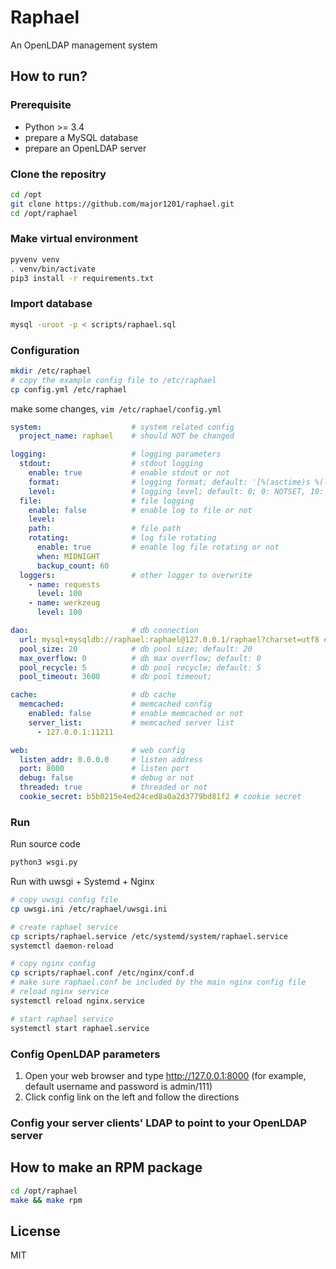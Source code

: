 Raphael
=======

An OpenLDAP management system

## How to run?

### Prerequisite

- Python >= 3.4
- prepare a MySQL database
- prepare an OpenLDAP server

### Clone the repositry

```bash
cd /opt
git clone https://github.com/major1201/raphael.git
cd /opt/raphael
```

### Make virtual environment

```bash
pyvenv venv
. venv/bin/activate
pip3 install -r requirements.txt
```

### Import database

```bash
mysql -uroot -p < scripts/raphael.sql
```

### Configuration

```bash
mkdir /etc/raphael
# copy the example config file to /etc/raphael
cp config.yml /etc/raphael
```

make some changes, `vim /etc/raphael/config.yml`

```yml
system:                    # system related config
  project_name: raphael    # should NOT be changed

logging:                   # logging parameters
  stdout:                  # stdout logging
    enable: true           # enable stdout or not
    format:                # logging format; default: '[%(asctime)s %(levelname)s %(name)s] %(message)s'
    level:                 # logging level; default: 0; 0: NOTSET, 10: DEBUG, 20: INFO, 30: WARNING, 40: ERROR, 50: FATAL/CRITICAL
  file:                    # file logging
    enable: false          # enable log to file or not
    level:
    path:                  # file path
    rotating:              # log file rotating
      enable: true         # enable log file rotating or not
      when: MIDNIGHT
      backup_count: 60
  loggers:                 # other logger to overwrite
    - name: requests
      level: 100
    - name: werkzeug
      level: 100

dao:                       # db connection
  url: mysql+mysqldb://raphael:raphael@127.0.0.1/raphael?charset=utf8 # db connection url
  pool_size: 20            # db pool size; default: 20
  max_overflow: 0          # db max overflow; default: 0
  pool_recycle: 5          # db pool recycle; default: 5
  pool_timeout: 3600       # db pool timeout;

cache:                     # db cache
  memcached:               # memcached config
    enabled: false         # enable memcached or not
    server_list:           # memcached server list
      - 127.0.0.1:11211

web:                       # web config
  listen_addr: 0.0.0.0     # listen address
  port: 8000               # listen port
  debug: false             # debug or not
  threaded: true           # threaded or not
  cookie_secret: b5b0215e4ed24ced8a0a2d3779bd81f2 # cookie secret
```

### Run

Run source code

```bash
python3 wsgi.py
```

Run with uwsgi + Systemd + Nginx

```bash
# copy uwsgi config file
cp uwsgi.ini /etc/raphael/uwsgi.ini

# create raphael service
cp scripts/raphael.service /etc/systemd/system/raphael.service
systemctl daemon-reload

# copy nginx config
cp scripts/raphael.conf /etc/nginx/conf.d
# make sure raphael.conf be included by the main nginx config file
# reload nginx service
systemctl reload nginx.service

# start raphael service
systemctl start raphael.service
```

### Config OpenLDAP parameters

1. Open your web browser and type <http://127.0.0.1:8000> (for example, default username and password is admin/111)
2. Click config link on the left and follow the directions

### Config your server clients' LDAP to point to your OpenLDAP server

## How to make an RPM package

```bash
cd /opt/raphael
make && make rpm
```

## License

MIT
